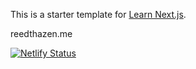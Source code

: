 This is a starter template for [Learn Next.js](https://nextjs.org/learn).

reedthazen.me

[![Netlify Status](https://api.netlify.com/api/v1/badges/de38faac-ff43-4250-a70a-4cdd92db7340/deploy-status)](https://app.netlify.com/sites/reedthazen-test/deploys)
